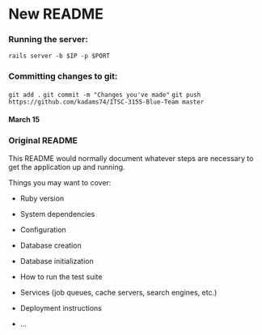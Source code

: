 # New README

### Running the server:
`rails server -b $IP -p $PORT`

### Committing changes to git:
`git add .`
`git commit -m "Changes you've made"`
`git push https://github.com/kadams74/ITSC-3155-Blue-Team master`


#### March 15






### Original README
This README would normally document whatever steps are necessary to get the
application up and running.

Things you may want to cover:

* Ruby version

* System dependencies

* Configuration

* Database creation

* Database initialization

* How to run the test suite

* Services (job queues, cache servers, search engines, etc.)

* Deployment instructions

* ...

